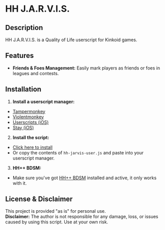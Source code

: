 # HH J.A.R.V.I.S.

## Description

HH J.A.R.V.I.S. is a Quality of Life userscript for Kinkoid games.

## Features

- **Friends & Foes Management:** Easily mark players as friends or foes in leagues and contests.

## Installation

1. **Install a userscript manager:**  
- [Tampermonkey](https://www.tampermonkey.net/)
- [Violentmonkey](https://violentmonkey.github.io/)
- [Userscripts (iOS)](https://apps.apple.com/us/app/userscripts/id1463298887)
- [Stay (iOS)](https://apps.apple.com/us/app/stay-for-safari/id1591620171)

2. **Install the script:**  
- [Click here to install](https://raw.githubusercontent.com/Iron-Man-Mk85/hh-jarvis/main/hh-jarvis-user.js)
- Or copy the contents of `hh-jarvis-user.js` and paste into your userscript manager.

3. **HH++ BDSM:**
- Make sure you've got [HH++ BDSM](https://github.com/zoop0kemon/hh-plus-plus/) installed and active, it only works with it.

## License & Disclaimer

This project is provided "as is" for personal use.  
**Disclaimer:** The author is not responsible for any damage, loss, or issues caused by using this script. Use at your own risk.